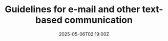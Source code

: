 ---
title: Guidelines for e-mail and other text-based communication
linkTitle: Guidelines for e-mail and other text-based communication
date: '2025-05-06T02:19:00Z'
weight: 1
description: Guidelines emphasize clarity, professionalism, and compliance in e-mail
  and text communication, including structuring messages, response times, confidentiality,
  and etiquette across various platforms. Regular reviews will ensure ongoing relevance.
draft: false
ref: guidelines-for-e-mail-and-other-text-based-communication
---